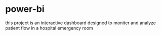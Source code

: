 # power-bi
this project is an interactive dashboard designed to moniter and analyze patient flow in a hospital emergency room
